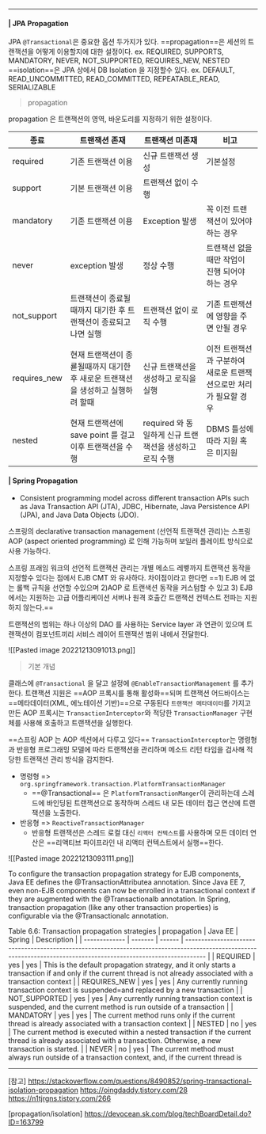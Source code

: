 ----
#### | JPA Propagation 

JPA `@Transactional`은 중요한 옵션 두가지가 있다. 
==propagation==은 세션의 트랜잭션을 어떻게 이용할지에 대한 설정이다. 
ex. REQUIRED, SUPPORTS, MANDATORY, NEVER, NOT_SUPPORTED, REQUIRES_NEW, NESTED
==isolation==은 JPA 상에서 DB Isolation 을 지정할수 있다. 
ex. DEFAULT, READ_UNCOMMITTED, READ_COMMITTED, REPEATABLE_READ, SERIALIZABLE

> propagation 

propagation 은 트랜잭션의 영역, 바운도리를 지정하기 위한 설정이다. 

| 종료         | 트랜잭션 존재                                                                   | 트랜잭션 미존재                                         | 비고                                                              |
| ------------ | ------------------------------------------------------------------------------- | ------------------------------------------------------- | ----------------------------------------------------------------- |
| required     | 기존 트랜잭션 이용                                                              | 신규 트랜잭션 생성                                      | 기본설정                                                          |
| support      | 기본 트랜잭션 이용                                                              | 트랜잭션 없이 수행                                      |                                                                   |
| mandatory    | 기존 트랜잭션 이용                                                              | Exception 발생                                          | 꼭 이전 트랜잭션이 있어야 하는 경우                               |
| never        | exception 발생                                                                  | 정상 수행                                               | 트랜잭션 없을때만 작업이 진행 되어야 하는 경우                    |
| not_support  | 트랜잭션이 종료될때까지 대기한 후 트랜잭션이 종료되고 나면 실행                 | 트랜잭션 없이 로직 수행                                 | 기존 트랜잭션에 영향을 주면 안될 경우                             |
| requires_new | 현재 트랜잭션이 종룓될때까지 대기한 후 새로운 트랜잭션을 생성하고 실행하려 할때 | 신규 트랜잭션을 생성하고 로직을 실행                    | 이전 트랜잭션과 구분하여 새로운 트랜잭션으로만 처리가 필요할 경우 |
| nested       | 현재 트랜잭션에 save point 를 걸고 이후 트랜잭션을 수행                         | required 와 동일하게 신규 트랜잭션을 생성하고 로직 수행 | DBMS 틀성에 따라 지원 혹은 미지원                                 |




#### | Spring Propagation

-   Consistent programming model across different transaction APIs such as Java Transaction API (JTA), JDBC, Hibernate, Java Persistence API (JPA), and Java Data Objects (JDO).

스프링의 declarative transaction management (선언적 트랜잭션 관리)는 스프링 AOP (aspect oriented programming) 로 인해 가능하며 보일러 플레이트 방식으로 사용 가능하다. 

스프링 프래임 워크의 선언적 트랜잭션 관리는 개별 메소드 레벻까지 트랜잭션 동작을 지정할수 있다는 점에서 EJB CMT 와 유사하다. 차이점이라고 한다면 ==1) EJB 에 없는 롤백 규칙을 선언할 수있으며 2)AOP 로 트랜색션 동작을 커스텀할 수 있고 3) EJB 에서는 지원하는 고급 어플리케이션 서버나 원격 호출간 트랜잭션 컨텍스트 전파는 지원하지 않는다.==

트랜잭션의 범위는 하나 이상의 DAO 를 사용하는 Service layer 과 연관이 있으며 트랜잭션이 컴포넌트끼리 서비스 레이어 트랜잭션 범위 내에서 전달한다. 

![[Pasted image 20221213091013.png]]

> 기본 개념

클래스에 `@Transactional` 을 달고 설정에 `@EnableTransactionManagement` 를 추가한다. 
트랜잭션 지원은 ==AOP 프록시를 통해 활성화==되며
트랜잭션 어드바이스는 ==메타데이터(XML, 에노테이션 기반)==으로 구동된다
`트랜잭션 메타데이터`를 가지고 만든 AOP 프록시는 `TransactionInterceptor`와 적당한 `TransactionManager`
구현체를 사용해 호출하고 트랜잭션을 실행한다. 

==스프링 AOP 는 AOP 섹션에서 다루고 있다==
`TransactionInterceptor`는 명령형과 반응형 프로그래밍 모델에 따라 트랜잭션을 관리하며
메소드 리턴 타임을 검사해 적당한 트랜잭션 관리 방식을 감지한다. 
- 명령형 => `org.springframework.transaction.PlatformTransactionManager`
	- ==@Transactional== 은 `PlatformTransactionManger`이 관리하는데 스레드에 바인딩된 트랜잭션으로 동작하며 스레드 내 모든 데이터 접근 연산에 트랜잭션을 노출한다. 
- 반응형 => `ReactiveTransactionManager`
	- 반응형 트랜잭션은 스레드 로컬 대신 `리액터 컨텍스트`를 사용하며 모든 데이터 연산은 ==리액티브 파이프라인 내 리액터 컨텍스트에서 실행==한다. 

![[Pasted image 20221213093111.png]]




To configure the transaction propagation strategy for EJB components, Java EE defines the
@TransactionAttributea annotation. Since Java EE 7, even non-EJB components can now be
enrolled in a transactional context if they are augmented with the @Transactionalb annotation.
In Spring, transaction propagation (like any other transaction properties) is configurable via
the @Transactionalc annotation.

Table 6.6: Transaction propagation strategies
| propagation   | Java EE | Spring | Description                                                                                                                                                        |
| ------------- | ------- | ------ | ------------------------------------------------------------------------------------------------------------------------------------------------------------------ |
| REQUIRED      | yes     | yes    | This is the default propagation strategy, and it only starts  a transaction if and only if the current thread is not already associated with a transaction context |
| REQUIRES_NEW  | yes     | yes    | Any currently running transaction context is suspended=and replaced by a new transaction                                                                           |
| NOT_SUPPORTED | yes     | yes    |  Any currently running transaction context is suspended, and the current method is run outside of a transaction                                                                                                                                                                  |
| MANDATORY     | yes     | yes    | The current method runs only if the current thread is already associated with a transaction context                                                                                                                                                                   |
| NESTED        | no      | yes    | The current method is executed within a nested transaction if the current thread is already associated with a transaction. Otherwise, a new transaction is started.                                                                                                                                                                   |
| NEVER         | no      | yes    | The current method must always run outside of a transaction context, and, if the current thread is

----
[참고]
https://stackoverflow.com/questions/8490852/spring-transactional-isolation-propagation
https://oingdaddy.tistory.com/28
https://n1tjrgns.tistory.com/266


[propagation/isolation]
https://devocean.sk.com/blog/techBoardDetail.do?ID=163799
